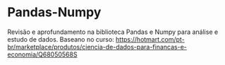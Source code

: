 # Pandas-Numpy
Revisão e aprofundamento na biblioteca Pandas e Numpy para análise e estudo de dados. 
Baseano no curso: https://hotmart.com/pt-br/marketplace/produtos/ciencia-de-dados-para-financas-e-economia/Q68050568S
